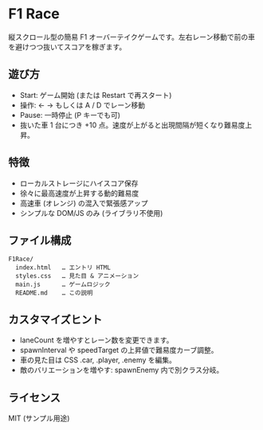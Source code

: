 # F1 Race

縦スクロール型の簡易 F1 オーバーテイクゲームです。左右レーン移動で前の車を避けつつ抜いてスコアを稼ぎます。

## 遊び方
- Start: ゲーム開始 (または Restart で再スタート)
- 操作: ← → もしくは A / D でレーン移動
- Pause: 一時停止 (P キーでも可)
- 抜いた車 1 台につき +10 点。速度が上がると出現間隔が短くなり難易度上昇。

## 特徴
- ローカルストレージにハイスコア保存
- 徐々に最高速度が上昇する動的難易度
- 高速車 (オレンジ) の混入で緊張感アップ
- シンプルな DOM/JS のみ (ライブラリ不使用)

## ファイル構成
```
F1Race/
  index.html   … エントリ HTML
  styles.css   … 見た目 & アニメーション
  main.js      … ゲームロジック
  README.md    … この説明
```

## カスタマイズヒント
- laneCount を増やすとレーン数を変更できます。
- spawnInterval や speedTarget の上昇値で難易度カーブ調整。
- 車の見た目は CSS .car, .player, .enemy を編集。
- 敵のバリエーションを増やす: spawnEnemy 内で別クラス分岐。

## ライセンス
MIT (サンプル用途)
